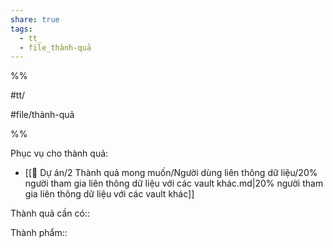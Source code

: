 ```yaml
---  
share: true  
tags:  
  - tt_  
  - file_thành-quả  
---  
```

  
%%  
#tt/  
#file/thành-quả  
%%  
Phục vụ cho thành quả:  
- [[📐 Dự án/2 Thành quả mong muốn/Người dùng liên thông dữ liệu/20% người tham gia liên thông dữ liệu với các vault khác.md|20% người tham gia liên thông dữ liệu với các vault khác]]  
  
Thành quả cần có::   
  
Thành phẩm::  
